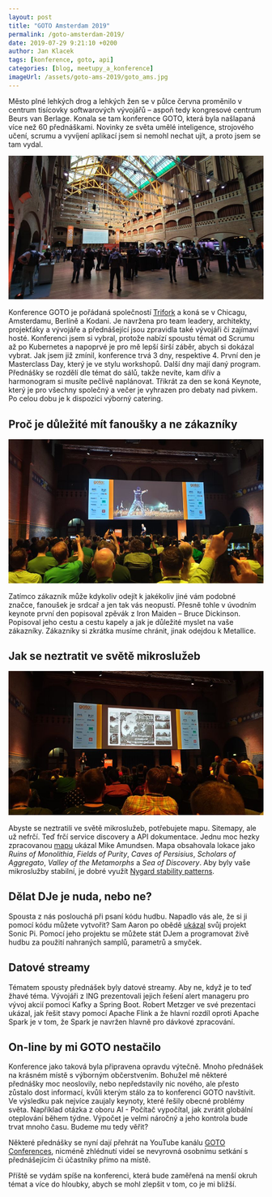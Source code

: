 ```yaml
---
layout: post
title: "GOTO Amsterdam 2019"
permalink: /goto-amsterdam-2019/
date: 2019-07-29 9:21:10 +0200
author: Jan Klacek
tags: [konference, goto, api]
categories: [blog, meetupy_a_konference]
imageUrl: /assets/goto-ams-2019/goto_ams.jpg
---
```


Město plné lehkých drog a lehkých žen se v půlce června proměnilo v centrum tisícovky softwarových vývojářů – aspoň 
tedy kongresové centrum Beurs van Berlage. Konala se tam konference GOTO, která byla našlapaná více než 60 přednáškami. 
Novinky ze světa umělé inteligence, strojového učení, scrumu a vyvíjení aplikací jsem si nemohl nechat ujít, a proto 
jsem se tam vydal.

![Hlavní sál](/assets/goto-ams-2019/goto_ams.jpg)

Konference GOTO je pořádaná společností [Trifork](https://trifork.com/) a koná se v Chicagu, Amsterdamu, Berlíně 
a Kodani. Je navržena pro team leadery, architekty, projekťáky a vývojáře a přednášející jsou zpravidla také vývojáři 
či zajímaví hosté. Konferenci jsem si vybral, protože nabízí spoustu témat od Scrumu až po Kubernetes a napoprvé je pro 
mě lepší širší záběr, abych si dokázal vybrat. Jak jsem již zmínil, konference trvá 3 dny, respektive 4. První den je 
Masterclass Day, který je ve stylu workshopů. Další dny mají daný program. Přednášky se rozdělí dle témat do sálů, 
takže nevíte, kam dřív a harmonogram si musíte pečlivě naplánovat. Třikrát za den se koná Keynote, který je pro všechny 
společný a večer je vyhrazen pro debaty nad pivkem. Po celou dobu je k dispozici výborný catering.

## Proč je důležité mít fanoušky a ne zákazníky

![Bruce Dickinson](/assets/goto-ams-2019/bruce_dickinson.jpg)

Zatímco zákazník může kdykoliv odejít k jakékoliv jiné vám podobné značce, fanoušek je srdcař a jen tak vás neopustí. 
Přesně tohle v úvodním keynote první den popisoval zpěvák z Iron Maiden – Bruce Dickinson. Popisoval jeho cestu a cestu 
kapely a jak je důležité myslet na vaše zákazníky. Zákazníky si zkrátka musíme chránit, jinak odejdou k Metallice.

## Jak se neztratit ve světě mikroslužeb

![Discovering RESTful Web Microservices](/assets/goto-ams-2019/discovering_restful_web_microservices.jpg)

Abyste se neztratili ve světě mikroslužeb, potřebujete mapu. Sitemapy, ale už nefrčí. Teď frčí service discovery a API 
dokumentace. Jednu moc hezky zpracovanou [mapu](https://www.youtube.com/watch?v=gCOg18R6pdQ) ukázal Mike Amundsen. 
Mapa obsahovala lokace jako _Ruins of Monolithia_, _Fields of Purity_, _Caves of Persisius_, _Scholars of Aggregato_, 
_Valley of the Metamorphs_ a _Sea of Discovery_. Aby byly vaše mikroslužby stabilní, je dobré využít 
[Nygard stability patterns](http://assets.en.oreilly.com/1/event/79/Stability%20Patterns%20Presentation.pdf).

## Dělat DJe je nuda, nebo ne?

Spousta z nás poslouchá při psaní kódu hudbu. Napadlo vás ale, že si ji pomocí kódu můžete vytvořit? Sam Aaron po obědě 
[ukázal](https://www.youtube.com/watch?v=G1m0aX9Lpts) svůj projekt Sonic Pi. Pomocí jeho projektu se můžete stát DJem 
a programovat živě hudbu za použití nahraných samplů, parametrů a smyček.

## Datové streamy

Tématem spousty přednášek byly datové streamy. Aby ne, když je to teď žhavé téma. Vývojáři z ING prezentovali jejich 
řešení alert manageru pro vývoj akcií pomocí Kafky a Spring Boot. Robert Metzger ve své prezentaci ukázal, jak řešit 
stavy pomocí Apache Flink a že hlavní rozdíl oproti Apache Spark je v tom, že Spark je navržen hlavně pro dávkové 
zpracování.

## On-line by mi GOTO nestačilo

Konference jako taková byla připravena opravdu výtečně. Mnoho přednášek na krásném místě s výborným občerstvením. 
Bohužel mě některé přednášky moc neoslovily, nebo nepředstavily nic nového, ale přesto zůstalo dost informací, kvůli 
kterým stálo za to konferenci GOTO navštívit. Ve výsledku pak nejvíce zaujaly keynoty, které řešily obecné problémy 
světa. Například otázka z oboru AI - Počítač vypočítal, jak zvrátit globální oteplování během týdne. Výpočet je velmi 
náročný a jeho kontrola bude trvat mnoho času. Budeme mu tedy věřit?

Některé přednášky se nyní dají přehrát na YouTube kanálu [GOTO Conferences](https://www.youtube.com/user/GotoConferences), 
nicméně zhlédnutí videí se nevyrovná osobnímu setkání s přednášejícím či účastníky přímo na místě.

Příště se vydám spíše na konferenci, která bude zaměřená na menší okruh témat a více do hloubky, abych se mohl zlepšit 
v tom, co je mi bližší.